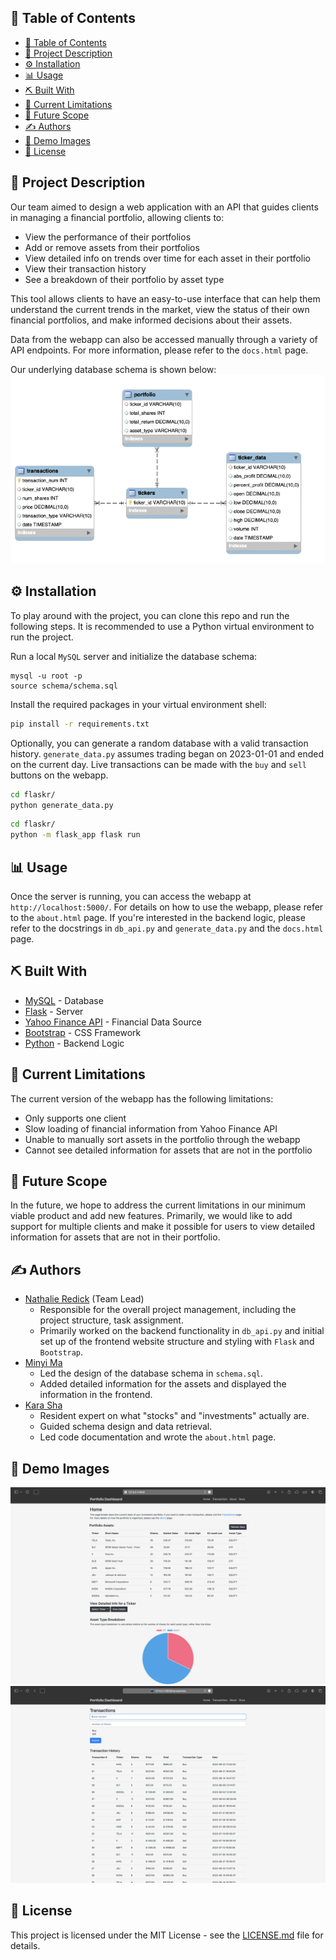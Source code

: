 ## 📝 Table of Contents

- [📝 Table of Contents](#-table-of-contents)
- [🧐 Project Description ](#-project-description-)
- [⚙️ Installation](#️-installation)
- [📊 Usage ](#-usage-)
- [⛏️ Built With ](#️-built-with-)
- [🪫 Current Limitations ](#-current-limitations-)
- [🚀 Future Scope ](#-future-scope-)
- [✍️ Authors ](#️-authors-)
- [📸 Demo Images ](#-demo-images-)
- [📃 License](#-license)

## 🧐 Project Description <a name = "description"></a>
Our team aimed to design a web application with an API that guides clients in managing a financial portfolio, allowing clients to:
- View the performance of their portfolios
- Add or remove assets from their portfolios
- View detailed info on trends over time for each asset in their portfolio
- View their transaction history
- See a breakdown of their portfolio by asset type

This tool allows clients to have an easy-to-use interface that can help them understand the current trends in the market, view the status of their own financial portfolios, and make informed decisions about their assets.

Data from the webapp can also be accessed manually through a variety of API endpoints. For more information, please refer to the `docs.html` page.

Our underlying database schema is shown below:
![Image showing the database structure.](images/schema.png "Database Structure")

## ⚙️ Installation
To play around with the project, you can clone this repo and run the following steps. It is recommended to use a Python virtual environment to run the project. 

Run a local `MySQL` server and initialize the database schema:


```mysql
mysql -u root -p
source schema/schema.sql
```

Install the required packages in your virtual environment shell:
```bash
pip install -r requirements.txt
```

Optionally, you can generate a random database with a valid transaction history. `generate_data.py` assumes trading began on 2023-01-01 and ended on the current day. Live transactions can be made with the `buy` and `sell` buttons on the webapp. 
```bash
cd flaskr/
python generate_data.py
```

```bash
cd flaskr/
python -m flask_app flask run
```
## 📊 Usage <a name="usage"></a>

Once the server is running, you can access the webapp at `http://localhost:5000/`. For details on how to use the webapp, please refer to the `about.html` page. If you're interested in the backend logic, please refer to the docstrings in `db_api.py` and `generate_data.py` and the `docs.html` page.

## ⛏️ Built With <a name = "tech_stack"></a>
- [MySQL](https://www.mysql.com/) - Database
- [Flask](https://flask.palletsprojects.com/en/2.3.x/) - Server
- [Yahoo Finance API](https://finance.yahoo.com/) - Financial Data Source
- [Bootstrap](https://getbootstrap.com/) - CSS Framework
- [Python](https://www.python.org/) - Backend Logic

## 🪫 Current Limitations <a name = "limitations"></a>
The current version of the webapp has the following limitations:
- Only supports one client
- Slow loading of financial information from Yahoo Finance API
- Unable to manually sort assets in the portfolio through the webapp
- Cannot see detailed information for assets that are not in the portfolio
  
## 🚀 Future Scope <a name = "future_scope"></a>

In the future, we hope to address the current limitations in our minimum viable product and add new features. Primarily, we would like to add support for multiple clients and make it possible for users to view detailed information for assets that are not in their portfolio. 
## ✍️ Authors <a name = "authors"></a>

- [Nathalie Redick](https://github.com/nredick) (Team Lead)
  - Responsible for the overall project management, including the project structure, task assignment. 
  - Primarily worked on the backend functionality in `db_api.py` and initial set up of the frontend website structure and styling with `Flask` and `Bootstrap`.
- [Minyi Ma](https://github.com/Monicalr0)
  - Led the design of the database schema in `schema.sql`.
  - Added detailed information for the assets and displayed the information in the frontend.
- [Kara Sha](www.linkedin.com/in/kara-sha)
  - Resident expert on what "stocks" and "investments" actually are. 
  - Guided schema design and data retrieval.
  - Led code documentation and wrote the `about.html` page.

## 📸 Demo Images <a name = "demo"></a>

![Image showing the homepage.](images/home_demo.png "Homepage")
![Image showing the transactions page.](images/transactions_demo.png "Transactions")

## 📃 License

This project is licensed under the MIT License - see the [LICENSE.md](LICENSE.md) file for details. 